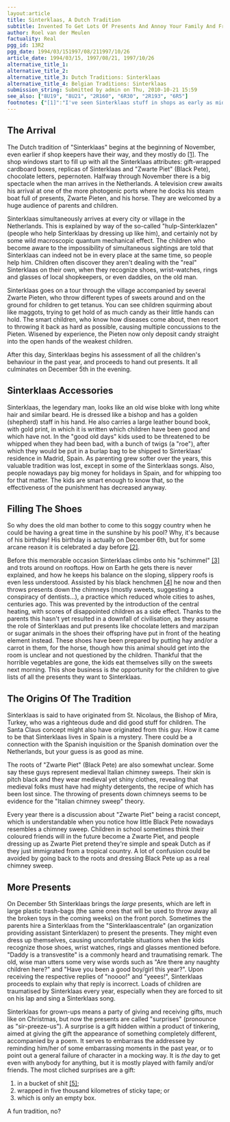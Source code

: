 ```yaml
---
layout:article
title: Sinterklaas, A Dutch Tradition
subtitle: Invented To Get Lots Of Presents And Annoy Your Family And Friends
author: Roel van der Meulen
factuality: Real
pgg_id: 13R2
pgg_date: 1994/03/151997/08/211997/10/26
article_date: 1994/03/15, 1997/08/21, 1997/10/26
alternative_title_1: 
alternative_title_2: 
alternative_title_3: Dutch Traditions: Sinterklaas
alternative_title_4: Belgian Traditions: Sinterklaas
submission_string: Submitted by admin on Thu, 2010-10-21 15:59
see_also: ["8U19", "8U21", "2R160", "6R30", "2R193", "6R5"]
footnotes: {"[1]":"I've seen Sinterklaas stuff in shops as early as mid October.","[2]":"Maybe the fact that Sinterklaas is supposed to be several centuries old has led people to believe it is highly probable for him to die any minute, so to be sure that they receive the presents anyway, they celebrate his birthday a day in advance. Seeing what tricks he gets up to during his stay, this really isn't such a strange thought!","[3]":"Schimmel, n. 1. Grey horse. 2. Mould.","[4]":"Women too; children often notice the suspicious bumps on the chest, and are not fooled by the low voices they use.","[5]":"Unfortunately not many people dare to use real dung, but mock it by mixing some kind of cake (\"ontbijtkoek\") with water."}
---
```

<div>
<h2>The Arrival</h2>
<p>The Dutch tradition of "Sinterklaas" begins at the beginning of November, even earlier if shop keepers have their way, and they mostly do <a href="#footnotes.1" class="footnote-link">[1]</a>. The shop windows start to fill up with all the Sinterklaas attributes: gift-wrapped cardboard boxes, replicas of Sinterklaas and "Zwarte Piet" (Black Pete), chocolate letters, pepernoten. Halfway through November there is a big spectacle when the man arrives in the Netherlands. A television crew awaits his arrival at one of the more photogenic ports where he docks his steam boat full of presents, Zwarte Pieten, and his horse. They are welcomed by a huge audience of parents and children.</p>
<p>Sinterklaas simultaneously arrives at every city or village in the Netherlands. This is explained by way of the so-called "hulp-Sinterklazen" (people who help Sinterklaas by dressing up like him), and certainly not by some wild macroscopic quantum mechanical effect. The children who become aware to the impossibility of simultaneous sightings are told that Sinterklaas can indeed not be in every place at the same time, so people help him. Children often discover they aren't dealing with the "real" Sinterklaas on their own, when they recognize shoes, wrist-watches, rings and glasses of local shopkeepers, or even daddies, on the old man.</p>
<p>Sinterklaas goes on a tour through the village accompanied by several Zwarte Pieten, who throw different types of sweets around and on the ground for children to get tetanus. You can see children squirming about like maggots, trying to get hold of as much candy as their little hands can hold. The smart children, who know how diseases come about, then resort to throwing it back as hard as possible, causing multiple concussions to the Pieten. Wisened by experience, the Pieten now only deposit candy straight into the open hands of the weakest children.</p>
<p>After this day, Sinterklaas begins his assessment of all the children's behaviour in the past year, and proceeds to hand out presents. It all culminates on December 5th in the evening.</p>
<h2>Sinterklaas Accessories</h2>
<p>Sinterklaas, the legendary man, looks like an old wise bloke with long white hair and similar beard. He is dressed like a bishop and has a golden (shepherd) staff in his hand. He also carries a large leather bound book, with gold print, in which it is written which children have been good and which have not. In the "good old days" kids used to be threatened to be whipped when they had been bad, with a bunch of twigs (a "roe"), after which they would be put in a burlap bag to be shipped to Sinterklaas' residence in Madrid, Spain. As parenting grew softer over the years, this valuable tradition was lost, except in some of the Sinterklaas songs. Also, people nowadays pay big money for holidays in Spain, and for whipping too for that matter. The kids are smart enough to know that, so the effectiveness of the punishment has decreased anyway.</p>
<h2>Filling The Shoes</h2>
<p>So why does the old man bother to come to this soggy country when he could be having a great time in the sunshine by his pool? Why, it's because of his birthday! His birthday is actually on December 6th, but for some arcane reason it is celebrated a day before <a href="#footnotes.2" class="footnote-link">[2]</a>.</p>
<p>Before this memorable occasion Sinterklaas climbs onto his "schimmel" <a href="#footnotes.3" class="footnote-link">[3]</a> and trots around on rooftops. How on Earth he gets there is never explained, and how he keeps his balance on the sloping, slippery roofs is even less understood. Assisted by his black henchmen <a href="#footnotes.4" class="footnote-link">[4]</a> he now and then throws presents down the chimneys (mostly sweets, suggesting a conspiracy of dentists...), a practice which reduced whole cities to ashes, centuries ago. This was prevented by the introduction of the central heating, with scores of disappointed children as a side effect. Thanks to the parents this hasn't yet resulted in a downfall of civilisation, as they assume the role of Sinterklaas and put presents like chocolate letters and marzipan or sugar animals in the shoes their offspring have put in front of the heating element instead. These shoes have been prepared by putting hay and/or a carrot in them, for the horse, though how this animal should get into the room is unclear and not questioned by the children. Thankful that the horrible vegetables are gone, the kids eat themselves silly on the sweets next morning. This shoe business is <em>the</em> opportunity for the children to give lists of all the presents they want to Sinterklaas.</p>
<h2>The Origins Of The Tradition</h2>
<p>Sinterklaas is said to have originated from St. Nicolaus, the Bishop of Mira, Turkey, who was a righteous dude and did good stuff for children. The Santa Claus concept might also have originated from this guy. How it came to be that Sinterklaas lives in Spain is a mystery. There could be a connection with the Spanish inquisition or the Spanish domination over the Netherlands, but your guess is as good as mine.</p>
<p>The roots of "Zwarte Piet" (Black Pete) are also somewhat unclear. Some say these guys represent medieval Italian chimney sweeps. Their skin is pitch black and they wear medieval yet shiny clothes, revealing that medieval folks must have had mighty detergents, the recipe of which has been lost since. The throwing of presents down chimneys seems to be evidence for the "Italian chimney sweep" theory.</p>
<p>Every year there is a discussion about "Zwarte Piet" being a racist concept, which is understandable when you notice how little Black Pete nowadays resembles a chimney sweep. Children in school sometimes think their coloured friends will in the future become a Zwarte Piet, and people dressing up as Zwarte Piet pretend they're simple and speak Dutch as if they just immigrated from a tropical country. A lot of confusion could be avoided by going back to the roots and dressing Black Pete up as a real chimney sweep.</p>
<h2>More Presents</h2>
<p>On December 5th Sinterklaas brings the <em>large</em> presents, which are left in large plastic trash-bags (the same ones that will be used to throw away all the broken toys in the coming weeks) on the front porch. Sometimes the parents hire a Sinterklaas from the "Sinterklaascentrale" (an organization providing assistant Sinterklazen) to present the presents. They might even dress up themselves, causing uncomfortable situations when the kids recognize those shoes, wrist watches, rings and glasses mentioned before. "Daddy is a transvestite" is a commonly heard and traumatising remark. The old, wise man utters some very wise words such as "Are there any naughty children here?" and "Have you been a good boy/girl this year?". Upon receiving the respective replies of "noooo!" and "yeees!", Sinterklaas proceeds to explain why that reply is incorrect. Loads of children are traumatised by Sinterklaas every year, especially when they are forced to sit on his lap and sing a Sinterklaas song.</p>
<p>Sinterklaas for grown-ups means a party of giving and receiving gifts, much like on Christmas, but now the presents are called "surprises" (pronounce as "sir-preeze-us"). A surprise is a gift hidden within a product of tinkering, aimed at giving the gift the appearance of something completely different, accompanied by a poem. It serves to embarrass the addressee by reminding him/her of some embarrassing moments in the past year, or to point out a general failure of character in a mocking way. It is <em>the</em> day to get even with anybody for anything, but it is mostly played with family and/or friends. The most cliched surprises are a gift:</p>
<ol>
<li value="1">in a bucket of shit <a href="#footnotes.5" class="footnote-link">[5]</a>;</li>
<li value="2">wrapped in five thousand kilometres of sticky tape; or</li>
<li value="3">which is only an empty box.</li>
</ol>
<p>A fun tradition, no?</p>
</div>
